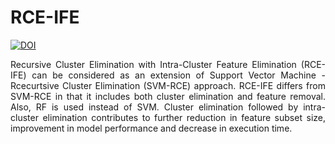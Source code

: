# RCE-IFE
[![DOI](https://zenodo.org/badge/797664260.svg)](https://zenodo.org/doi/10.5281/zenodo.11167402)<br/>
<p align="justify">Recursive Cluster Elimination with Intra-Cluster Feature Elimination (RCE-IFE) can be considered as an extension of Support Vector Machine - Rcecurtsive Cluster Elimination (SVM-RCE) approach. RCE-IFE differs from SVM-RCE in that it includes both cluster elimination and feature removal. Also, RF is used instead of SVM. Cluster elimination followed by intra-cluster elimination contributes to further reduction in feature subset size, improvement in model performance and decrease in execution time.</p> 
